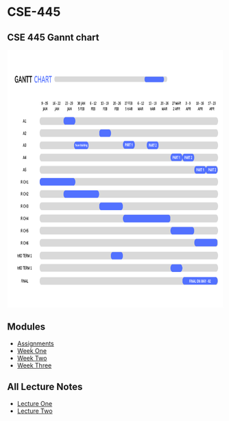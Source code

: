 # CSE-445

<h2>CSE 445 Gannt chart</h2>
<a href="https://www.canva.com/design/DAFXPc2Rijg/q7my9bGo8ztDmwOHvfX4TA/edit">
 <img src="./chart.png" alt="Project Gannt Chart" title="Project Gannt Chart" style="width: 1000px; height: 600px;" />
  </a>
  

## Modules 
* [Assignments]()<br/>
* [Week One](https://github.com/berrios96sean/CSE-445/tree/main/Week_One)</br>
* [Week Two](https://github.com/berrios96sean/CSE-445/tree/main/Week_Two)</br>
* [Week Three](https://github.com/berrios96sean/CSE-445/tree/main/Week_Three)</br>

## All Lecture Notes 
* [Lecture One](https://github.com/berrios96sean/CSE-445/blob/main/Week_One/Lecture_One_Notes.txt)</br>
* [Lecture Two](https://github.com/berrios96sean/CSE-445/blob/main/Week_Two/2_1_Notes.txt)</br>

